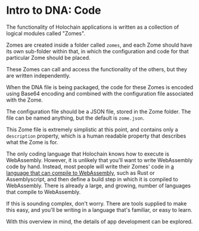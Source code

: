 # Intro to DNA: Code

The functionality of Holochain applications is written as a collection of logical modules called "Zomes".

Zomes are created inside a folder called `zomes`, and each Zome should have its own sub-folder within that, in which the configuration and code for that particular Zome should be placed.

These Zomes can call and access the functionality of the others, but they are written independently. 

When the DNA file is being packaged, the code for these Zomes is encoded using Base64 encoding and combined with the configuration file associated with the Zome.

The configuration file should be a JSON file, stored in the Zome folder. The file can be named anything, but the default is `zome.json`.

This Zome file is extremely simplistic at this point, and contains only a `description` property, which is a human readable property that describes what the Zome is for.

The only coding language that Holochain knows how to execute is WebAssembly. However, it is unlikely that you'll want to write WebAssembly code by hand. Instead, most people will write their Zomes' code in [a language that can compile to WebAssembly](https://github.com/appcypher/awesome-wasm-langs), such as Rust or Assemblyscript, and then define a build step in which it is compiled to WebAssembly. There is already a large, and growing, number of languages that compile to WebAssembly.

If this is sounding complex, don't worry. There are tools supplied to make this easy, and you'll be writing in a language that's familiar, or easy to learn.

With this overview in mind, the details of app development can be explored.
